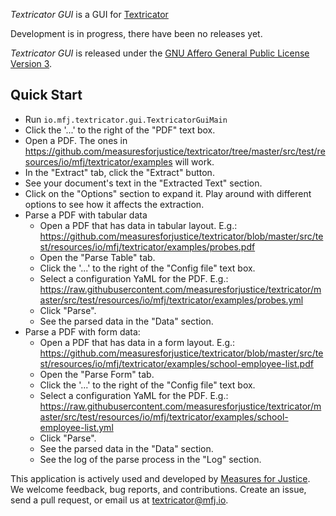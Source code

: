 _Textricator GUI_ is a GUI for [Textricator](https://textricator.mfj.io)

Development is in progress, there have been no releases yet.

_Textricator GUI_ is released under the
[GNU Affero General Public License Version 3](https://www.gnu.org/licenses/agpl-3.0.en.html).

## Quick Start

  - Run `io.mfj.textricator.gui.TextricatorGuiMain`
  - Click the '...' to the right of the "PDF" text box.
  - Open a PDF. The ones in https://github.com/measuresforjustice/textricator/tree/master/src/test/resources/io/mfj/textricator/examples will work.
  - In the "Extract" tab, click the "Extract" button.
  - See your document's text in the "Extracted Text" section.
  - Click on the "Options" section to expand it. Play around with different options to see how it affects the extraction.
  - Parse a PDF with tabular data
    - Open a PDF that has data in tabular layout. E.g.: https://github.com/measuresforjustice/textricator/blob/master/src/test/resources/io/mfj/textricator/examples/probes.pdf
    - Open the "Parse Table" tab.
    - Click the '...' to the right of the "Config file" text box.
    - Select a configuration YaML for the PDF. E.g.: https://raw.githubusercontent.com/measuresforjustice/textricator/master/src/test/resources/io/mfj/textricator/examples/probes.yml
    - Click "Parse".
    - See the parsed data in the "Data" section.
  - Parse a PDF with form data:
    - Open a PDF that has data in a form layout. E.g.: https://github.com/measuresforjustice/textricator/blob/master/src/test/resources/io/mfj/textricator/examples/school-employee-list.pdf
    - Open the "Parse Form" tab.
    - Click the '...' to the right of the "Config file" text box.
    - Select a configuration YaML for the PDF. E.g.: https://raw.githubusercontent.com/measuresforjustice/textricator/master/src/test/resources/io/mfj/textricator/examples/school-employee-list.yml
    - Click "Parse".
    - See the parsed data in the "Data" section.
    - See the log of the parse process in the "Log" section.

This application is actively used and developed by [Measures for Justice](https://measuresforjustice.org).
We welcome feedback, bug reports, and contributions. Create an issue, send a pull request,
or email us at <textricator@mfj.io>.
